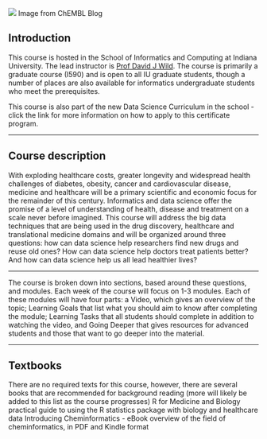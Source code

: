 ![](http://4.bp.blogspot.com/-K_U9ZJ5WkhA/USnUGf721oI/AAAAAAAAC2Y/CT53FIgLCR8/s1600/01medline.png)
Image from ChEMBL Blog
## Introduction
This course is hosted in the School of Informatics and Computing at Indiana University. The lead instructor is [Prof David J Wild](https://sites.google.com/site/davidjwild/home). The course is primarily a graduate course (I590) and is open to all IU graduate students, though a number of places are also available for informatics undergraduate students who meet the prerequisites. 

This course is also part of the new Data Science Curriculum in the school - click the link for more information on how to apply to this certificate program.

***

## Course description
With exploding healthcare costs, greater longevity and widespread health challenges of diabetes, obesity, cancer and cardiovascular disease, medicine and healthcare will be a primary scientific and economic focus for the remainder of this century. Informatics and data science offer the promise of a level of understanding of health, disease and treatment on a scale never before imagined. This course will address the big data techniques that are being used in the drug discovery, healthcare and translational medicine domains and will be organized around three questions: how can data science help researchers find new drugs and reuse old ones? How can data science help doctors treat patients better? And how can data science help us all lead healthier lives?

***

The course is broken down into sections, based around these questions, and modules. Each week of the course will focus on 1-3 modules. Each of these modules will have four parts: a Video, which gives an overview of the topic; Learning Goals that list what you should aim to know after completing the module; Learning Tasks that all students should complete in addition to watching the video, and Going Deeper that gives resources for advanced students and those that want to go deeper into the material.

***

## Textbooks
There are no required texts for this course, however, there are several books that are recommended for background reading (more will likely be added to this list as the course progresses)
R for Medicine and Biology practical guide to using the R statistics package with biology and healthcare data
Introducing Cheminformatics - eBook overview of the field of cheminformatics, in PDF and Kindle format
